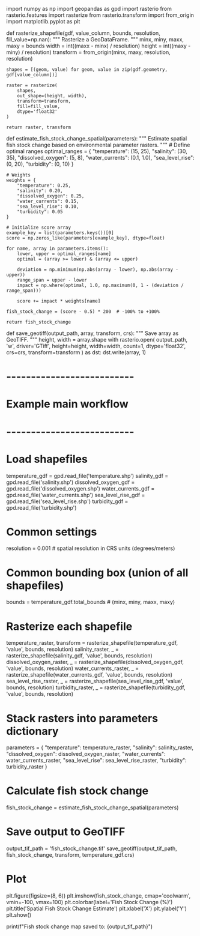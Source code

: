 import numpy as np
import geopandas as gpd
import rasterio
from rasterio.features import rasterize
from rasterio.transform import from_origin
import matplotlib.pyplot as plt

def rasterize_shapefile(gdf, value_column, bounds, resolution, fill_value=np.nan):
    """
    Rasterize a GeoDataFrame.
    """
    minx, miny, maxx, maxy = bounds
    width = int((maxx - minx) / resolution)
    height = int((maxy - miny) / resolution)
    transform = from_origin(minx, maxy, resolution, resolution)
    
    shapes = [(geom, value) for geom, value in zip(gdf.geometry, gdf[value_column])]
    
    raster = rasterize(
        shapes,
        out_shape=(height, width),
        transform=transform,
        fill=fill_value,
        dtype='float32'
    )
    
    return raster, transform

def estimate_fish_stock_change_spatial(parameters):
    """
    Estimate spatial fish stock change based on environmental parameter rasters.
    """
    # Define optimal ranges
    optimal_ranges = {
        "temperature": (15, 25),
        "salinity": (30, 35),
        "dissolved_oxygen": (5, 8),
        "water_currents": (0.1, 1.0),
        "sea_level_rise": (0, 20),
        "turbidity": (0, 10)
    }
    
    # Weights
    weights = {
        "temperature": 0.25,
        "salinity": 0.20,
        "dissolved_oxygen": 0.25,
        "water_currents": 0.15,
        "sea_level_rise": 0.10,
        "turbidity": 0.05
    }
    
    # Initialize score array
    example_key = list(parameters.keys())[0]
    score = np.zeros_like(parameters[example_key], dtype=float)
    
    for name, array in parameters.items():
        lower, upper = optimal_ranges[name]
        optimal = (array >= lower) & (array <= upper)
        
        deviation = np.minimum(np.abs(array - lower), np.abs(array - upper))
        range_span = upper - lower
        impact = np.where(optimal, 1.0, np.maximum(0, 1 - (deviation / range_span)))
        
        score += impact * weights[name]
    
    fish_stock_change = (score - 0.5) * 200  # -100% to +100%
    
    return fish_stock_change

def save_geotiff(output_path, array, transform, crs):
    """
    Save array as GeoTIFF.
    """
    height, width = array.shape
    with rasterio.open(
        output_path,
        'w',
        driver='GTiff',
        height=height,
        width=width,
        count=1,
        dtype='float32',
        crs=crs,
        transform=transform
    ) as dst:
        dst.write(array, 1)

# --------------------------
# Example main workflow
# --------------------------

# Load shapefiles
temperature_gdf = gpd.read_file('temperature.shp')
salinity_gdf = gpd.read_file('salinity.shp')
dissolved_oxygen_gdf = gpd.read_file('dissolved_oxygen.shp')
water_currents_gdf = gpd.read_file('water_currents.shp')
sea_level_rise_gdf = gpd.read_file('sea_level_rise.shp')
turbidity_gdf = gpd.read_file('turbidity.shp')

# Common settings
resolution = 0.001  # spatial resolution in CRS units (degrees/meters)
# Common bounding box (union of all shapefiles)
bounds = temperature_gdf.total_bounds  # (minx, miny, maxx, maxy)

# Rasterize each shapefile
temperature_raster, transform = rasterize_shapefile(temperature_gdf, 'value', bounds, resolution)
salinity_raster, _ = rasterize_shapefile(salinity_gdf, 'value', bounds, resolution)
dissolved_oxygen_raster, _ = rasterize_shapefile(dissolved_oxygen_gdf, 'value', bounds, resolution)
water_currents_raster, _ = rasterize_shapefile(water_currents_gdf, 'value', bounds, resolution)
sea_level_rise_raster, _ = rasterize_shapefile(sea_level_rise_gdf, 'value', bounds, resolution)
turbidity_raster, _ = rasterize_shapefile(turbidity_gdf, 'value', bounds, resolution)

# Stack rasters into parameters dictionary
parameters = {
    "temperature": temperature_raster,
    "salinity": salinity_raster,
    "dissolved_oxygen": dissolved_oxygen_raster,
    "water_currents": water_currents_raster,
    "sea_level_rise": sea_level_rise_raster,
    "turbidity": turbidity_raster
}

# Calculate fish stock change
fish_stock_change = estimate_fish_stock_change_spatial(parameters)

# Save output to GeoTIFF
output_tif_path = 'fish_stock_change.tif'
save_geotiff(output_tif_path, fish_stock_change, transform, temperature_gdf.crs)

# Plot
plt.figure(figsize=(8, 6))
plt.imshow(fish_stock_change, cmap='coolwarm', vmin=-100, vmax=100)
plt.colorbar(label='Fish Stock Change (%)')
plt.title('Spatial Fish Stock Change Estimate')
plt.xlabel('X')
plt.ylabel('Y')
plt.show()

print(f"Fish stock change map saved to: {output_tif_path}")
